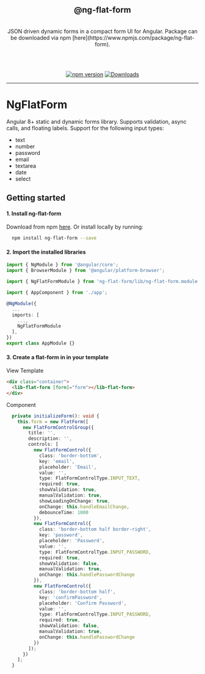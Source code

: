 <div align="center">
  <h2>@ng-flat-form</h2>
  <br />
  JSON driven dynamic forms in a compact form UI for Angular. Package can be downloaded via npm [here](https://www.npmjs.com/package/ng-flat-form).

  <br /><br />

[![npm version](https://badge.fury.io/js/ng-flat-form.svg)](https://badge.fury.io/js/ng-flat-form)
[![Downloads](https://img.shields.io/npm/dt/ng-flat-form?style=flat-square)](https://www.npmjs.com/package/ng-flat-form)
</div>

---

# NgFlatForm

Angular 8+ static and dynamic forms library. Supports validation, async calls, and floating labels. Support for the following input types:
- text
- number
- password
- email
- textarea
- date
- select

## Getting started

#### 1. Install ng-flat-form
Download from npm [here](https://www.npmjs.com/package/ng-flat-form). Or install locally by running:
```bash
  npm install ng-flat-form --save
```

#### 2. Import the installed libraries
```ts
import { NgModule } from '@angular/core';
import { BrowserModule } from '@angular/platform-browser';

import { NgFlatFormModule } from 'ng-flat-form/lib/ng-flat-form.module';

import { AppComponent } from './app';

@NgModule({
  ...
  imports: [
    ...,
    NgFlatFormModule
  ],
})
export class AppModule {}
```

#### 3. Create a flat-form in in your template
View Template
```html
<div class="container">
  <lib-flat-form [form]="form"></lib-flat-form>
</div>
```

Component
```ts
  private initializeForm(): void {
    this.form = new FlatForm([
      new FlatFormControlGroup({
        title: '',
        description: '',
        controls: [
          new FlatFormControl({
            class: 'border-bottom',
            key: 'email',
            placeholder: 'Email',
            value: '',
            type: FlatFormControlType.INPUT_TEXT,
            required: true,
            showValidation: true,
            manualValidation: true,
            showLoadingOnChange: true,
            onChange: this.handleEmailChange,
            debounceTime: 1000
          }),
          new FlatFormControl({
            class: 'border-bottom half border-right',
            key: 'password',
            placeholder: 'Password',
            value: '',
            type: FlatFormControlType.INPUT_PASSWORD,
            required: true,
            showValidation: false,
            manualValidation: true,
            onChange: this.handlePasswordChange
          }),
          new FlatFormControl({
            class: 'border-bottom half',
            key: 'confirmPassword',
            placeholder: 'Confirm Password',
            value: '',
            type: FlatFormControlType.INPUT_PASSWORD,
            required: true,
            showValidation: false,
            manualValidation: true,
            onChange: this.handlePasswordChange
          })
        ]);
      })
    ];
  }
```
